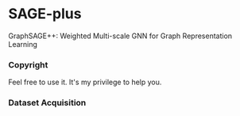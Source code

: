 # SAGE-plus
GraphSAGE++: Weighted Multi-scale GNN for Graph Representation Learning

### Copyright

Feel free to use it. It's my privilege to help you.

### Dataset Acquisition
